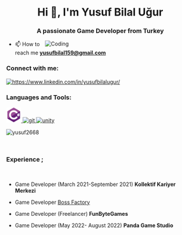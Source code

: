 <h1 align="center">Hi 👋, I'm Yusuf Bilal Uğur</h1>
<h3 align="center">A passionate Game Developer from Turkey</h3>

<img align="right" alt="Coding" width="400" src="https://raw.githubusercontent.com/punitkmryh/punitkmryh/master/Developer.gif">

- 📫 How to reach me **yusufbilal159@gmail.com**

<h3 align="left">Connect with me:</h3>
<p align="left">
<a href="https://linkedin.com/in/https://www.linkedin.com/in/yusufbilalugur/" target="blank"><img align="center" src="https://raw.githubusercontent.com/rahuldkjain/github-profile-readme-generator/master/src/images/icons/Social/linked-in-alt.svg" alt="https://www.linkedin.com/in/yusufbilalugur/" height="30" width="40" /></a>
</p>

<h3 align="left">Languages and Tools:</h3>
<p align="left"> <a href="https://www.w3schools.com/cs/" target="_blank" rel="noreferrer"> <img src="https://raw.githubusercontent.com/devicons/devicon/master/icons/csharp/csharp-original.svg" alt="csharp" width="40" height="40"/> </a> <a href="https://git-scm.com/" target="_blank" rel="noreferrer"> <img src="https://www.vectorlogo.zone/logos/git-scm/git-scm-icon.svg" alt="git" width="40" height="40"/> </a> <a href="https://unity.com/" target="_blank" rel="noreferrer"> <img src="https://www.vectorlogo.zone/logos/unity3d/unity3d-icon.svg" alt="unity" width="40" height="40"/> </a> </p>

<p><img align="center" src="https://github-readme-stats.vercel.app/api/top-langs?username=yusuf2668&show_icons=true&theme=dark&text_color=f5cccc&locale=en&layout=compact" alt="yusuf2668" /></p>
<br>
<h3 align="left">Experience ;</h3>
<br>


- Game Developer (March 2021-September 2021) **Kollektif Kariyer Merkezi**

- Game Developer [Boss Factory](https://www.linkedin.com/posts/yusufbilalugur_arcadeidle-activity-6947548129663614976-RlEo?utm_source=share&utm_medium=member_desktop)

- Game Developer (Freelancer) **FunByteGames**

- Game Developer (May 2022- August 2022) **Panda Game Studio**
